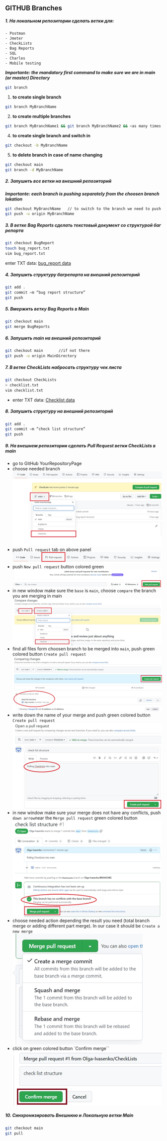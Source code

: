 ## **GITHUB Branches**
##### **1. На локальном репозитории сделать ветки для:**
	- Postman
	- Jmeter
	- CheckLists
	- Bag Reports
	- SQL
	- Charles
	- Mobile testing

***Importante: the mandatory first command to make sure we are in main (or master) Directory***
```bash
git branch
```
1) **to create single branch** 
```bash
git branch MyBranchName
```
2) **to create multiple branches** 
```bash
git branch MyBranchName1 && git branch MyBranchName2 && <as many times as you have branches>
```
4) **to create single branch and switch in**
```bash
git checkout -b MyBranchName
```
5) **to delete branch in case of name changing** 
```bash
git checkout main
git branch -d MyBranchName
```
##### **2. Запушить все ветки на внешний репозиторий**
***Importante: each branch is pushing separately from the choosen branch lokation***
```bash
git checkout MyBranchName	// to switch to the branch we need to push
git push -u origin MyBranchName
```
##### **3. В ветке Bag Reports сделать текстовый документ со структурой баг репорта**
```bash
git checkout BugReport
touch bug_report.txt
vim bug_report.txt
```
enter TXT data:
[bug_report data](https://github.com/Olga-Ivasenko/BRANCHES/blob/e56beced1b96413821644b33d087c7e9f8509d6c/bug_report.txt)

##### **4. Запушить структуру багрепорта на внешний репозиторий**
```bash
git add .
git commit –m “bug report structure”
git push
```
##### **5. Вмержить ветку Bag Reports в Main**
```bash
git checkout main
git merge BugReports
```
##### **6. Запушить main на внешний репозиторий**
```bash
git checkout main		//if not there
git push -u origin MainDirectory
```
##### **7. В ветке CheckLists набросать структуру чек листа**
```bash
git checkout CheckLists
> checklist.txt
vim checklist.txt
```
- enter TXT data:
[Checklist data](https://github.com/Olga-Ivasenko/BRANCHES/blob/e56beced1b96413821644b33d087c7e9f8509d6c/checklist.txt)

##### **8. Запушить структуру на внешний репозиторий**
```bash
git add .
git commit –m “check list structure”
git push
```
##### **9. На внешнем репозитории сделать Pull Request ветки CheckLists в main**
- go to GitHub YourRepositoryPage
- choose needed branch
![Chosing branch](https://github.com/Olga-Ivasenko/BRANCHES/blob/e56beced1b96413821644b33d087c7e9f8509d6c/pic1.jpg)
- push `Pull request` tab on above panel
![Pull request tab](https://github.com/Olga-Ivasenko/BRANCHES/blob/e56beced1b96413821644b33d087c7e9f8509d6c/pic2.jpg)
- push `New pull request` button colored green
![Create a request](https://github.com/Olga-Ivasenko/BRANCHES/blob/e56beced1b96413821644b33d087c7e9f8509d6c/pic3.jpg)
- in new window make sure the `base` is `main`, choose `compare` the branch you are merging in main
![Chose branches](https://github.com/Olga-Ivasenko/BRANCHES/blob/e56beced1b96413821644b33d087c7e9f8509d6c/pic4.jpg)
- find all files form choosen branch to be merged into `main`, push green colored button `Create pull request`
![Create pull request](https://github.com/Olga-Ivasenko/BRANCHES/blob/e56beced1b96413821644b33d087c7e9f8509d6c/pic5.jpg)
- write down the name of your merge and push green colored button `Create pull request`
![Create a request](https://github.com/Olga-Ivasenko/BRANCHES/blob/e56beced1b96413821644b33d087c7e9f8509d6c/pic6.jpg)
- in new window make sure your merge does not have any conflicts, push `down arrow`near the `Merge pull request` green colored button
![Checking the conflicts](https://github.com/Olga-Ivasenko/BRANCHES/blob/e56beced1b96413821644b33d087c7e9f8509d6c/pic7.jpg)
- choose needed action depending the result you need (total branch merge or adding different part merge). In our case it should be `Create a new merge`
![Create a new merge](https://github.com/Olga-Ivasenko/BRANCHES/blob/e56beced1b96413821644b33d087c7e9f8509d6c/pic8.jpg)
- click on green colored button `Confirm merge``
![Merge finish](https://github.com/Olga-Ivasenko/BRANCHES/blob/e56beced1b96413821644b33d087c7e9f8509d6c/pic9.jpg)

##### **10. Синхронизировать Внешнюю и Локальную ветки Main**
```bash
git checkout main
git pull
```


